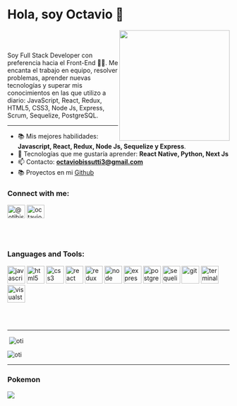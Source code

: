 # Hola, soy Octavio 👋


<img align='right' src="https://media.giphy.com/media/f3iwJFOVOwuy7K6FFw/giphy.gif" width="250">

</br>
</br>


Soy Full Stack Developer con preferencia hacia el Front-End 👨‍💻. 
Me encanta el trabajo en equipo, resolver problemas, aprender nuevas tecnologías y superar mis conocimientos en las que utilizo a diario: JavaScript, React, Redux, HTML5, CSS3, Node Js, Express, Scrum, Sequelize, PostgreSQL.

---
- 📚  Mis mejores habilidades: **Javascript, React, Redux, Node Js, Sequelize y Express**.
- 🌱 Tecnologías que me gustaría aprender: **React Native, Python, Next Js**
- 📫 Contacto: **octaviobissutti3@gmail.com**
- 📚 Proyectos en mi [Github](https://github.com/octaviobissutti/PI-Pokemon)  





### Connect with me:
<p align="left">
<a href="https://twitter.com/@otibissutti" target="blank"><img align="center" src="https://raw.githubusercontent.com/rahuldkjain/github-profile-readme-generator/master/src/images/icons/Social/twitter.svg" alt="@otibissutti" height="30" width="40" /></a>
<a href="https://fb.com/octaviobissutti" target="blank"><img align="center" src="https://raw.githubusercontent.com/rahuldkjain/github-profile-readme-generator/master/src/images/icons/Social/facebook.svg" alt="octaviobissutti" height="30" width="40" /></a>

</p>


<br />

<br />

### Languages and Tools:
<p align="left">
  <img src="https://api.iconify.design/logos:javascript.svg" alt="javascript" height="40" width="40"/>
  <img src="https://api.iconify.design/vscode-icons:file-type-html.svg" alt="html5" height="40" width="40"/>
  <img src="https://api.iconify.design/vscode-icons:file-type-css.svg" alt="css3" height="40" width="40"/>
  <img src="https://api.iconify.design/logos:react.svg" alt="react" height="40" width="40"/>
  <img src="https://api.iconify.design/logos:redux.svg" alt="redux" height="40" width="40"/>  
  <img src="https://api.iconify.design/logos:nodejs.svg" alt="node" height="40" width="40"/>  
  <img src="https://api.iconify.design/simple-icons:express.svg" alt="express" height="40" width="40"/>  
  <img src="https://api.iconify.design/logos:postgresql.svg" alt="postgreSQL" height="40" width="40"/> 
  <img src="https://api.iconify.design/logos:sequelize.svg" alt="sequelize" height="40" width="40"/> 
  <img src="https://api.iconify.design/logos:git.svg" alt="git" height="40" width="40"/> 
  <img src="https://api.iconify.design/logos:terminal.svg" alt="terminal" height="40" width="40"/> 
  <img src="https://api.iconify.design/logos:visual-studio.svg" alt="visualstudio" height="40" width="40"/> 
  

<p>

<br />
<br />
  
  ---
  
 

<div><p>&nbsp;<img align="center" src="https://github-readme-stats.vercel.app/api?username=octaviobissutti&show_icons=true&theme=dark&locale=es" alt="oti" /></p></div>

<div><p><img align="center" src="https://github-readme-stats.vercel.app/api/top-langs?username=octaviobissutti&show_icons=true&theme=dark&locale=es&layout=compact" alt="oti" /></p></div>

  ---

  <h3>Pokemon</h3>
 <a href="https://github.com/octaviobissutti/PI-Pokemon">
 <img align="center" src="https://github-readme-stats-nine-flax.vercel.app/api/pin?username=octaviobissutti&repo=PI-Pokemon&show_owner=true" />
</a>
   

<!---
octaviobissutti/octaviobissutti is a ✨ special ✨ repository because its `README.md` (this file) appears on your GitHub profile.
You can click the Preview link to take a look at your changes.
--->
